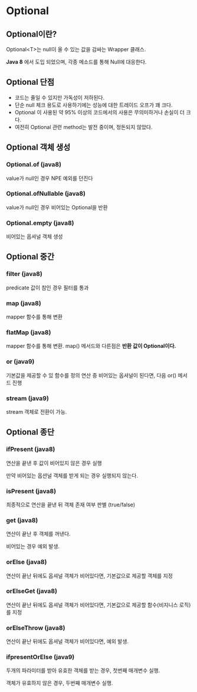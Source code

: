 # Optional

## Optional이란?

Optional\<T>는 null이 올 수 있는 값을 감싸는 Wrapper 클래스.

**Java 8** 에서 도입 되었으며, 각종 메소드를 통해 Null에 대응한다.



## Optional 단점

* 코드는 줄일 수 있지만 가독성이 저하된다.
* 단순 null 체크 용도로 사용하기에는 성능에 대한 트레이드 오프가 꽤 크다.
* Optional 이 사용된 약 95% 이상의 코드에서의 사용은 무의미하거나 손실이 더 크다.
* 여전히 Optional 관련 method는 발전 중이며, 정돈되지 않았다.

## Optional 객체 생성

### Optional.of (java8)

value가 null인 경우 NPE 예외를 던진다



### Optional.ofNullable (java8)

value가 null인 경우 비어있는 Optional을 반환



### Optional.empty (java8)

비어있는 옵셔널 객체 생성



## Optional 중간

### filter (java8)

predicate 값이 참인 경우 필터를 통과

### map (java8)

mapper 함수를 통해 변환

### flatMap (java8)

mapper 함수를 통해 변환. map() 메서드와 다른점은 **반환 값이 Optional이다.**

### or (java9)

기본값을 제공할 수 있 함수를 정의 연산 중 비어있는 옵셔널이 된다면, 다음 or() 메서드 진행



### stream (java9)

stream 객체로 전환이 가능.

## Optional 종단

### ifPresent (java8)

연산을 끝낸 후 값이 비어있지 않은 경우 실행

만약 비어있는 옵션널 객체를 받게 되는 경우 실행되지 않는다.



### isPresent (java8)

최종적으로 연산을 끝낸 뒤 객체 존재 여부 판별 (true/false)



### get (java8)

연산이 끝난 후 객체를 꺼낸다.

비어있는 경우 예외 발생.



### orElse (java8)

연산이 끝난 뒤에도 옵셔널 객체가 비어있다면, 기본값으로 제공할 객체를 지정



### orElseGet (java8)

연산이 끝난 뒤에도 옵셔널 객체가 비어있다면, 기본값으로 제공할 함수(비지니스 로직)를 지정



### orElseThrow (java8)

연산이 끝난 뒤에도 옵셔널 객체가 비어있다면, 예외 발생.



### ifpresentOrElse (java9)

두개의 파라미터를 받아 유효한 객체를 받는 경우, 첫번째 매개변수 실행.

객체가 유효하지 않은 경우, 두번째 매개변수 실행.



